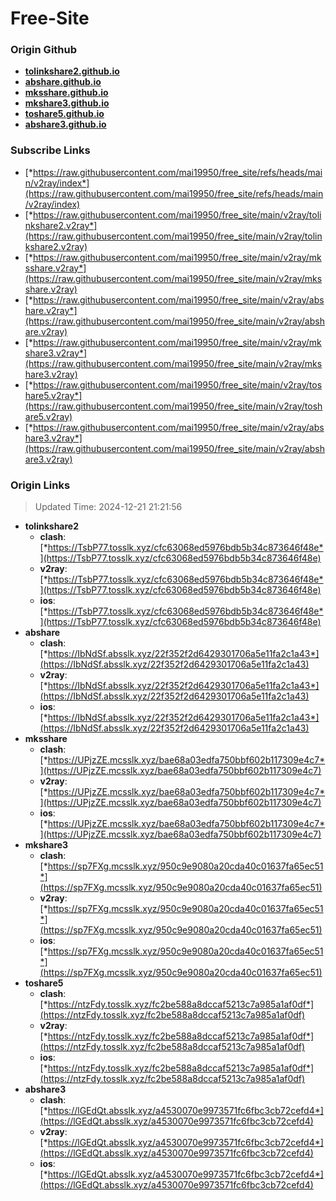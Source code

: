 # Free-Site

### Origin Github

- [**tolinkshare2.github.io**](https://github.com/tolinkshare2/tolinkshare2.github.io)
- [**abshare.github.io**](https://github.com/abshare/abshare.github.io)
- [**mksshare.github.io**](https://github.com/mksshare/mksshare.github.io)
- [**mkshare3.github.io**](https://github.com/mkshare3/mkshare3.github.io)
- [**toshare5.github.io**](https://github.com/toshare5/toshare5.github.io)
- [**abshare3.github.io**](https://github.com/abshare3/abshare3.github.io)

### Subscribe Links

- [*https://raw.githubusercontent.com/mai19950/free_site/refs/heads/main/v2ray/index*](https://raw.githubusercontent.com/mai19950/free_site/refs/heads/main/v2ray/index)
- [*https://raw.githubusercontent.com/mai19950/free_site/main/v2ray/tolinkshare2.v2ray*](https://raw.githubusercontent.com/mai19950/free_site/main/v2ray/tolinkshare2.v2ray)
- [*https://raw.githubusercontent.com/mai19950/free_site/main/v2ray/mksshare.v2ray*](https://raw.githubusercontent.com/mai19950/free_site/main/v2ray/mksshare.v2ray)
- [*https://raw.githubusercontent.com/mai19950/free_site/main/v2ray/abshare.v2ray*](https://raw.githubusercontent.com/mai19950/free_site/main/v2ray/abshare.v2ray)
- [*https://raw.githubusercontent.com/mai19950/free_site/main/v2ray/mkshare3.v2ray*](https://raw.githubusercontent.com/mai19950/free_site/main/v2ray/mkshare3.v2ray)
- [*https://raw.githubusercontent.com/mai19950/free_site/main/v2ray/toshare5.v2ray*](https://raw.githubusercontent.com/mai19950/free_site/main/v2ray/toshare5.v2ray)
- [*https://raw.githubusercontent.com/mai19950/free_site/main/v2ray/abshare3.v2ray*](https://raw.githubusercontent.com/mai19950/free_site/main/v2ray/abshare3.v2ray)

### Origin Links

> Updated Time: 2024-12-21 21:21:56

- **tolinkshare2**
  - **clash**: [*https://TsbP77.tosslk.xyz/cfc63068ed5976bdb5b34c873646f48e*](https://TsbP77.tosslk.xyz/cfc63068ed5976bdb5b34c873646f48e)
  - **v2ray**: [*https://TsbP77.tosslk.xyz/cfc63068ed5976bdb5b34c873646f48e*](https://TsbP77.tosslk.xyz/cfc63068ed5976bdb5b34c873646f48e)
  - **ios**: [*https://TsbP77.tosslk.xyz/cfc63068ed5976bdb5b34c873646f48e*](https://TsbP77.tosslk.xyz/cfc63068ed5976bdb5b34c873646f48e)
- **abshare**
  - **clash**: [*https://IbNdSf.absslk.xyz/22f352f2d6429301706a5e11fa2c1a43*](https://IbNdSf.absslk.xyz/22f352f2d6429301706a5e11fa2c1a43)
  - **v2ray**: [*https://IbNdSf.absslk.xyz/22f352f2d6429301706a5e11fa2c1a43*](https://IbNdSf.absslk.xyz/22f352f2d6429301706a5e11fa2c1a43)
  - **ios**: [*https://IbNdSf.absslk.xyz/22f352f2d6429301706a5e11fa2c1a43*](https://IbNdSf.absslk.xyz/22f352f2d6429301706a5e11fa2c1a43)
- **mksshare**
  - **clash**: [*https://UPjzZE.mcsslk.xyz/bae68a03edfa750bbf602b117309e4c7*](https://UPjzZE.mcsslk.xyz/bae68a03edfa750bbf602b117309e4c7)
  - **v2ray**: [*https://UPjzZE.mcsslk.xyz/bae68a03edfa750bbf602b117309e4c7*](https://UPjzZE.mcsslk.xyz/bae68a03edfa750bbf602b117309e4c7)
  - **ios**: [*https://UPjzZE.mcsslk.xyz/bae68a03edfa750bbf602b117309e4c7*](https://UPjzZE.mcsslk.xyz/bae68a03edfa750bbf602b117309e4c7)
- **mkshare3**
  - **clash**: [*https://sp7FXg.mcsslk.xyz/950c9e9080a20cda40c01637fa65ec51*](https://sp7FXg.mcsslk.xyz/950c9e9080a20cda40c01637fa65ec51)
  - **v2ray**: [*https://sp7FXg.mcsslk.xyz/950c9e9080a20cda40c01637fa65ec51*](https://sp7FXg.mcsslk.xyz/950c9e9080a20cda40c01637fa65ec51)
  - **ios**: [*https://sp7FXg.mcsslk.xyz/950c9e9080a20cda40c01637fa65ec51*](https://sp7FXg.mcsslk.xyz/950c9e9080a20cda40c01637fa65ec51)
- **toshare5**
  - **clash**: [*https://ntzFdy.tosslk.xyz/fc2be588a8dccaf5213c7a985a1af0df*](https://ntzFdy.tosslk.xyz/fc2be588a8dccaf5213c7a985a1af0df)
  - **v2ray**: [*https://ntzFdy.tosslk.xyz/fc2be588a8dccaf5213c7a985a1af0df*](https://ntzFdy.tosslk.xyz/fc2be588a8dccaf5213c7a985a1af0df)
  - **ios**: [*https://ntzFdy.tosslk.xyz/fc2be588a8dccaf5213c7a985a1af0df*](https://ntzFdy.tosslk.xyz/fc2be588a8dccaf5213c7a985a1af0df)
- **abshare3**
  - **clash**: [*https://lGEdQt.absslk.xyz/a4530070e9973571fc6fbc3cb72cefd4*](https://lGEdQt.absslk.xyz/a4530070e9973571fc6fbc3cb72cefd4)
  - **v2ray**: [*https://lGEdQt.absslk.xyz/a4530070e9973571fc6fbc3cb72cefd4*](https://lGEdQt.absslk.xyz/a4530070e9973571fc6fbc3cb72cefd4)
  - **ios**: [*https://lGEdQt.absslk.xyz/a4530070e9973571fc6fbc3cb72cefd4*](https://lGEdQt.absslk.xyz/a4530070e9973571fc6fbc3cb72cefd4)
